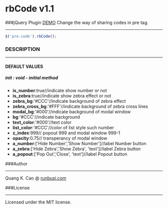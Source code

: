 # rbCode v1.1
###jQuery Plugin [DEMO](http://runbusi.com/script/rbcode/)
Change the way of sharing codes in pre tag.

***
```javascript
$('pre.code').rbCode();
 ```   

### DESCRIPTION

***
#### DEFAULT VALUES
##### init : void - initial method
* **is_number**:true//indicate show number or not       
* **is_zebra**:true//indicate show zebra effect or not
* **zebra_bg**:'#CCC'//indicate background of zebra effect
* **zebra_cross_bg**:'#FFF'//indicate background of zebra cross lines		
* **modal_bg**:'#000'//indicate background of modal window
* **bg**:'#CCC'//indicate background
* **text_color**:'#000'//text color			
* **list_color**:'#CCC'//color of list style such number
* **z_index**:999// popout 999 and modal window 999-1						
* **opacity**:0.75// transperancy of modal window
* **a_number**:['Hide Number','Show Number']//label Number button
* **a_zebra**:['Hide Zebra','Show Zebra', 'text']//label Zebra button 					
* **a_popout**:['Pop Out','Close', 'text']//label Popout button

###Author

***
Quang K. Cao @ [runbusi.com](http://runbusi.com)

###License

***
Licensed under the MIT license.

